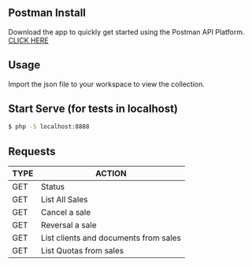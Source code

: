 ## Postman Install

Download the app to quickly get started using the Postman API Platform.
[CLICK HERE](https://www.postman.com/downloads/)

## Usage

Import the json file to your workspace to view the collection.

## Start Serve (for tests in localhost)
```bash
$ php -S localhost:8888
```

## Requests

TYPE | ACTION
------------ | -------------
GET | Status
GET | List All Sales
GET | Cancel a sale
GET | Reversal a sale
GET | List clients and documents from sales
GET | List Quotas from sales
